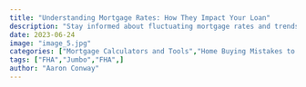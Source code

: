 ```yaml
---
title: "Understanding Mortgage Rates: How They Impact Your Loan"
description: "Stay informed about fluctuating mortgage rates and trends."
date: 2023-06-24
image: "image_5.jpg"
categories: ["Mortgage Calculators and Tools","Home Buying Mistakes to Avoid"]
tags: ["FHA","Jumbo","FHA",]
author: "Aaron Conway"
---
```


